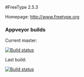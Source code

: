 #FreeType 2.5.3

Homepage: http://www.freetype.org

### Appveyor builds
Current master:

[![Build status](https://ci.appveyor.com/api/projects/status/99b9rsxcfhs6qjx1/branch/master)](https://ci.appveyor.com/project/nathanaeljones/freetype/branch/master)

Last build:

[![Build status](https://ci.appveyor.com/api/projects/status/99b9rsxcfhs6qjx1)](https://ci.appveyor.com/project/nathanaeljones/freetype)
